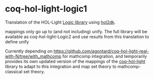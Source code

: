 # coq-hol-light-logic1
Translation of the HOL-Light [Logic library](https://github.com/jrh13/hol-light/tree/master/Logic) using [hol2dk](https://github.com/Deducteam/hol2dk).

mappings only go up to (and not including) unify. The full library will be available as coq-hol-light-Logic2 and use results from this translation to define unify

Currently depending on https://github.com/agontard/coq-hol-light-real-with-N/tree/with_mathcomp for mathcomp integration, and temporarily provides its own updated version of the mappings of the [coq-hol-light](https://github.com/Deducteam/coq-hol-light) library to adapt to this integration and map set theory to mathcomp-classical set theory.
